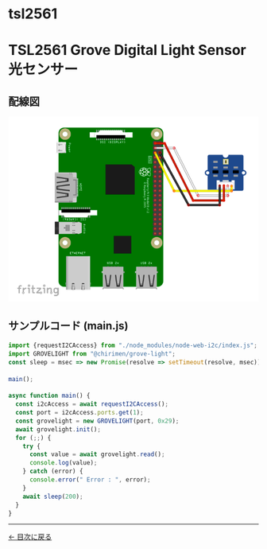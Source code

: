 # tsl2561
# TSL2561 Grove Digital Light Sensor 光センサー

## 配線図

![配線図](./schematic.png "schematic")

## サンプルコード (main.js)

```javascript
import {requestI2CAccess} from "./node_modules/node-web-i2c/index.js";
import GROVELIGHT from "@chirimen/grove-light";
const sleep = msec => new Promise(resolve => setTimeout(resolve, msec));

main();

async function main() {
  const i2cAccess = await requestI2CAccess();
  const port = i2cAccess.ports.get(1);
  const grovelight = new GROVELIGHT(port, 0x29);
  await grovelight.init();
  for (;;) {
    try {
      const value = await grovelight.read();
      console.log(value);
    } catch (error) {
      console.error(" Error : ", error);
    }
    await sleep(200);
  }
}
```


---
[← 目次に戻る](../index.md)

